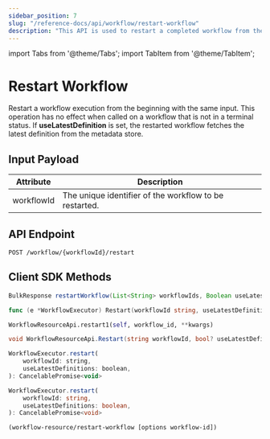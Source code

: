 ```yaml
---
sidebar_position: 7
slug: "/reference-docs/api/workflow/restart-workflow"
description: "This API is used to restart a completed workflow from the beginning using the same workflow input."
---
```


import Tabs from '@theme/Tabs';
import TabItem from '@theme/TabItem';

# Restart Workflow 

Restart a workflow execution from the beginning with the same input. This operation has no effect when called on a workflow that is not in a terminal status. If **useLatestDefinition** is set, the restarted workflow fetches the latest definition from the metadata store.

## Input Payload

| Attribute | Description | 
| --------- | ----------- | 
| workflowId | The unique identifier of the workflow to be restarted. | 

## API Endpoint
```
POST /workflow/{workflowId}/restart
```

## Client SDK Methods

<Tabs>
<TabItem value="Java" label="Java">

```java
BulkResponse restartWorkflow(List<String> workflowIds, Boolean useLatestDefinitions) throws ApiException
```

</TabItem>
<TabItem value="Go" label="Go">

```go
func (e *WorkflowExecutor) Restart(workflowId string, useLatestDefinition bool) error
```

</TabItem>
<TabItem value="Python" label="Python">

```python
WorkflowResourceApi.restart1(self, workflow_id, **kwargs)
```

</TabItem>
<TabItem value="CSharp" label="C#">

```csharp
void WorkflowResourceApi.Restart(string workflowId, bool? useLatestDefinitions = null)
```

</TabItem>
<TabItem value="JavaScript" label="JavaScript">

```javascript
WorkflowExecutor.restart(
    workflowId: string,
    useLatestDefinitions: boolean,
): CancelablePromise<void>
```

</TabItem>
<TabItem value="Typescript" label="Typescript">

```typescript
WorkflowExecutor.restart(
    workflowId: string,
    useLatestDefinitions: boolean,
): CancelablePromise<void>
```

</TabItem>
<TabItem value="Clojure" label="Clojure">

```clojure
(workflow-resource/restart-workflow [options workflow-id])
```

</TabItem>
</Tabs>
